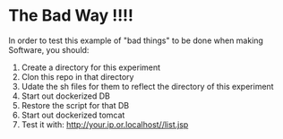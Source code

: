 # The Bad Way !!!!

In order to test this example of "bad things" to be done when making Software, you should:

1. Create a directory for this experiment
2. Clon this repo in that directory
3. Udate the sh files for them to reflect the directory of this experiment
4. Start out dockerized DB
5. Restore the script for that DB
6. Start out dockerized tomcat
7. Test it with: http://your.ip.or.localhost//list.jsp
